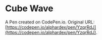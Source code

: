 # Cube Wave

A Pen created on CodePen.io. Original URL: [https://codepen.io/alphardex/pen/YzqrRdJ](https://codepen.io/alphardex/pen/YzqrRdJ).


